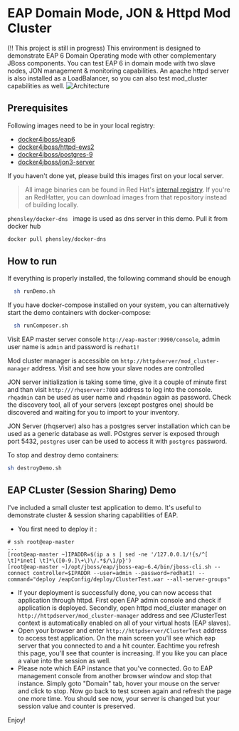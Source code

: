 EAP Domain Mode, JON & Httpd Mod Cluster
=======
(!! This project is still in progress)
 This environment is designed to demonstrate EAP 6 Domain Operating mode with other complementary JBoss components. You can test EAP 6 in domain mode with two slave nodes, JON management & monitoring capabilities. An apache httpd server is also installed as a LoadBalancer, so you can also test mod_cluster capabilities as well.
 ![Architecture](./resource/architecture.png)

## Prerequisites


Following images need to be in your local registry:

- [docker4jboss/eap6](../image-eap6/README.md)
- [docker4jboss/httpd-ews2](../image-httpd-ews2/README.md)
- [docker4jboss/postgres-9](../image-postgres-9/README.md)
- [docker4jboss/jon3-server](../image-jon3-server/README.md)

If you haven't done yet, please build this images first on your local server.
> All image binaries can be found in Red Hat's [internal registry](http:/docker-registry.usersys.redhat.com). If you're an RedHatter, you can download images from that repository instead of building locally.

```phensley/docker-dns ``` image is used as dns server in this demo. Pull it from docker hub

```bash
docker pull phensley/docker-dns
```

## How to run

   If everything is properly installed, the following command should be enough

```bash
  sh runDemo.sh
```
   If you have docker-compose installed on your system, you can alternatively start the demo containers with docker-compose:

```bash
  sh runComposer.sh
```

 Visit EAP master server  console ```http://eap-master:9990/console```, admin user name is ```admin``` and password is ```redhat1!```

  Mod cluster manager is accessible on ```http://httpdserver/mod_cluster-manager``` address. Visit and see how your slave nodes are controlled

JON server  initialization is taking some time, give it a couple of minute first and than visit ```http:///rhqserver:7080``` address to log into the console. ```rhqadmin``` can be used as user name and ```rhqadmin``` again as password. Check the discovery tool, all of your servers (except postgres one) should be discovered and waiting for you to import to your inventory.

JON Server (rhqserver) also has a postgres server installation which can be used as a generic database as well. POstgres server is exposed through port 5432, ```postgres``` user can be used to access it with ```postgres``` password.

  To stop and destroy demo containers:
```bash
sh destroyDemo.sh
```

## EAP CLuster (Session Sharing) Demo

I've included a small cluster test application to demo. It's useful to demonstrate cluster & session sharing capabilities of EAP.
- You first need to deploy it :

```
# ssh root@eap-master
...
[root@eap-master ~]IPADDR=$(ip a s | sed -ne '/127.0.0.1/!{s/^[ \t]*inet[ \t]*\([0-9.]\+\)\/.*$/\1/p}')
[root@eap-master ~]/opt/jboss/eap/jboss-eap-6.4/bin/jboss-cli.sh --connect controller=$IPADDR --user=admin --password=redhat1! --command="deploy /eapConfig/deploy/ClusterTest.war --all-server-groups"
```

- If your deployment is successfully done, you can now access that application through httpd. First open EAP admin console and check if application is deployed. Secondly, open httpd mod_cluster manager on ```http://httpdserver/mod_cluster-manager``` address and see /ClusterTest context is automatically enabled on all of your virtual hosts (EAP slaves).  
- Open your browser and enter ```http://httpdserver/ClusterTest``` address to access test application. On the main screen you'll see which eap server that you connected to and a hit counter. Eachtime you refresh this page, you'll see that counter is increasing. If you like you can place a value into the session as well.
- Please note which EAP instance that you've connected. Go to EAP management console from another browser window and stop that instance. Simply goto "Domain" tab, hover your mouse on the server and click to stop. Now go back to test screen again and refresh the page one more time. You should see now, your server is changed but your session value and counter is preserved.

Enjoy!
